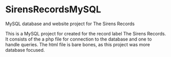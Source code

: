 # SirensRecordsMySQL
MySQL database and website project for The Sirens Records

This is a MySQL project for created for the record label The Sirens Records. It consists of the a php file for connection to the database and one to handle queries. The html file is bare bones, as this project was more database focused.
